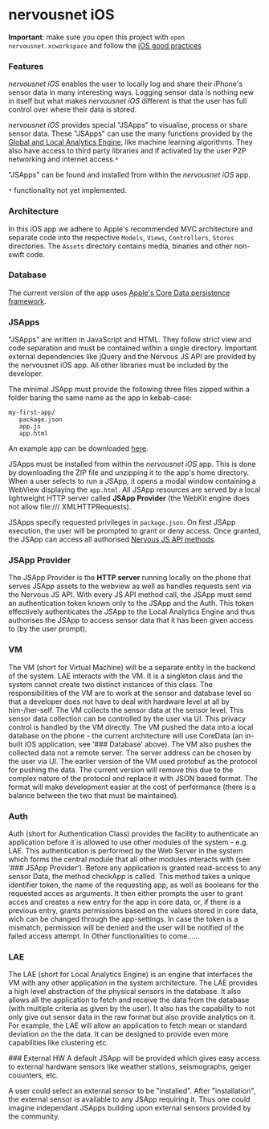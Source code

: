 # nervousnet iOS
__Important__: make sure you open this project with `open nervousnet.xcworkspace` and follow the [iOS good practices](https://github.com/futurice/ios-good-practices)

### Features
_nervousnet iOS_ enables the user to locally log and share their iPhone's sensor data in many interesting ways. Logging sensor data is nothing new in itself but what makes _nervousnet iOS_ different is that the user has full control over where their data is stored.

_nervousnet iOS_ provides special "JSApps" to visualise, process or share sensor data. These "JSApps" can use the many functions provided by the [Global and Local Analytics Engine](http://documentation.needed!), like machine learning algorithms. They also have access to third party libraries and if activated by the user P2P networking and internet access.`*`

"JSApps" can be found and installed from within the _nervousnet iOS_ app.

`*` functionality not yet implemented.

### Architecture
In this iOS app we adhere to Apple's recommended MVC architecture and separate code into the respective `Models`, `Views`, `Controllers`, `Stores` directories. The `Assets` directory contains media, binaries and other non-swift code.

### Database
The current version of the app uses [Apple's Core Data persistence framework](https://developer.apple.com/library/watchos/documentation/Cocoa/Conceptual/CoreData/index.html).

### JSApps
"JSApps" are written in JavaScript and HTML. They follow strict view and code separation and must be contained within a single directory. Important external dependencies like jQuery and the Nervous JS API are provided by the nervousnet iOS app. All other libraries must be included by the developer.

The minimal JSApp must provide the following three files zipped within a folder baring the same name as the app in kebab-case:
```
my-first-app/
   package.json
   app.js
   app.html
```
An example app can be downloaded [here](http://nervousnet.ethz.ch/nervous-developers/uploaded_apps/hello-world.zip).

JSApps must be installed from within the _nervousnet iOS_ app. This is done by downloading the ZIP file and unzipping it to the app's home directory. When a user selects to run a JSApp, it opens a modal window containing a WebView displaying the `app.html`. All JSApp resources are served by a local lightweight HTTP server called __JSApp Provider__ (the WebKit engine does not allow file:/// XMLHTTPRequests).

JSApps specify requested privileges in `package.json`. On first JSApp execution, the user will be prompted to grant or deny access. Once granted, the JSApp can access all authorised [Nervous JS API methods](http://documented.here).


### JSApp Provider
The JSApp Provider is the __HTTP server__ running locally on the phone that serves JSApp assets to the webview as well as handles requests sent via  the Nervous JS API. With every JS API method call, the JSApp must send an authentication token known only to the JSApp and the Auth. This token effectively authenticates the JSApp to the Local Analytics Engine and thus authorises the JSApp to access sensor data that it has been given access to (by the user prompt).


### VM
The VM (short for Virtual Machine) will be a separate entity in the backend of the system. LAE interacts with the VM. It is a singleton class and the system cannot create two distinct instances of this class.
The responsibilities of the VM are to work at the sensor and database level so that a developer does not have to deal with hardware level at all by him-/her-self. The VM collects the sensor data at the sensor level.
   This sensor data collection can be controlled by the user via UI. This privacy control is handled by the VM directly.
   The VM pushed the data into a local database on the phone - the current architecture will use CoreData (an in-built iOS application, see ‘### Database’ above).
   The VM also pushes the collected data not a remote server. The server address can be chosen by the user via UI.
The earlier version of the VM used protobuf as the protocol for pushing the data. The current version will remove this due to the complex nature of the protocol and replace it with JSON based format. The format will make development easier at the cost of performance (there is a balance between the two that must be maintained).


### Auth
Auth (short for Authentication Class) provides the facility to authenticate an application before it is allowed to use other modules of the system - e.g. LAE. This authentication is performed by the Web Server in the system which forms the central module that all other modules interacts with (see ‘### JSApp Provider’).
    Before any application is granted read-access to any sensor Data, the method checkApp is called. This method takes a unique identifier token, the name of the requesting app, as well as booleans for the requested acces as arguments. It then either prompts the user to grant acces and creates a new entry for the app in core data, or, if there is a previous entry, grants permissions based on the values stored in core data, wich can be changed through the app-settings. In case the token is a mismatch, permission will be denied and the user will be notified of the failed access attempt.
    In 
    Other functionalities to come……


### LAE
The LAE (short for Local Analytics Engine) is an engine that interfaces the VM with any other application in the system architecture. 
   The LAE provides a high level abstraction of the physical sensors in the database.
   It also allows all the application to fetch and receive the data from the database (with multiple criteria as given by the user).
   It also has the capability to not only give out sensor data in the raw format but also provide analytics on it. For example, the LAE will allow an application to fetch
   mean or standard deviation on the the data. It can be designed to provide even more capabilities like clustering etc.

### External HW
A default JSApp will be provided which gives easy access to external hardware sensors like weather stations, seismographs, geiger couunters, etc.

A user could select an external sensor to be "installed". After "installation", the external sensor is available to any JSApp requiring it. Thus one could imagine independant JSApps building upon external sensors provided by the community.
